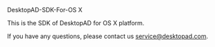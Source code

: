 
DesktopAD-SDK-For-OS X

This is the SDK of DesktopAD for OS X platform. 

If you have any questions, please contact us service@desktopad.com.

